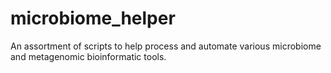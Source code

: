 microbiome_helper
=================

An assortment of scripts to help process and automate various microbiome and metagenomic bioinformatic tools.
